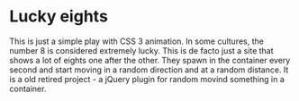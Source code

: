 # Lucky eights

This is just a simple play with CSS 3 animation. In some cultures, the number 8 is considered extremely lucky. This is de facto just a site that shows a lot of eights one after the other. They spawn in the container every second and start moving in a random direction and at a random distance. It is a old retired project - a jQuery plugin for random movind something in a container.